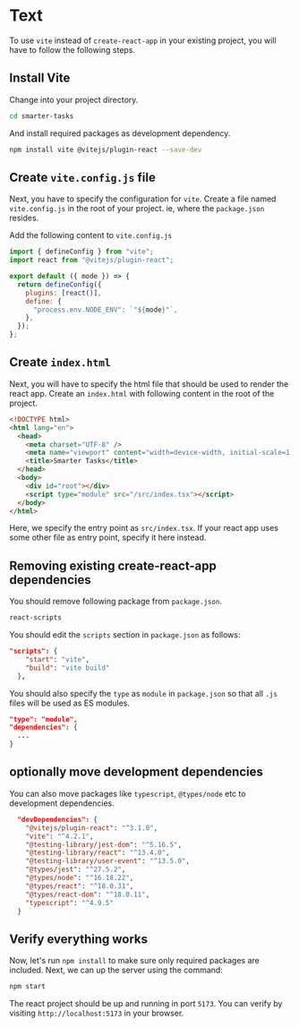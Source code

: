 # Text

To use `vite` instead of `create-react-app` in your existing project, you will have to follow the following steps.

## Install Vite

Change into your project directory.

```sh
cd smarter-tasks
```

And install required packages as development dependency.

```sh
npm install vite @vitejs/plugin-react --save-dev
```

## Create `vite.config.js` file

Next, you have to specify the configuration for `vite`. Create a file named `vite.config.js` in the root of your project. ie, where the `package.json` resides.

Add the following content to `vite.config.js`

```js
import { defineConfig } from "vite";
import react from "@vitejs/plugin-react";

export default ({ mode }) => {
  return defineConfig({
    plugins: [react()],
    define: {
      "process.env.NODE_ENV": `"${mode}"`,
    },
  });
};
```

## Create `index.html`

Next, you will have to specify the html file that should be used to render the react app. Create an `index.html` with following content in the root of the project.

```html
<!DOCTYPE html>
<html lang="en">
  <head>
    <meta charset="UTF-8" />
    <meta name="viewport" content="width=device-width, initial-scale=1.0" />
    <title>Smarter Tasks</title>
  </head>
  <body>
    <div id="root"></div>
    <script type="module" src="/src/index.tsx"></script>
  </body>
</html>
```

Here, we specify the entry point as `src/index.tsx`. If your react app uses some other file as entry point, specify it here instead.

## Removing existing create-react-app dependencies

You should remove following package from `package.json`.

```sh
react-scripts
```

You should edit the `scripts` section in `package.json` as follows:

```json
"scripts": {
    "start": "vite",
    "build": "vite build"
  },
```

You should also specify the `type` as `module` in `package.json` so that all `.js` files will be used as ES modules.

```json
"type": "module",
"dependencies": {
  ...
}
```

## optionally move development dependencies

You can also move packages like `typescript`, `@types/node` etc to development dependencies.

```json
  "devDependencies": {
    "@vitejs/plugin-react": "^3.1.0",
    "vite": "^4.2.1",
    "@testing-library/jest-dom": "^5.16.5",
    "@testing-library/react": "^13.4.0",
    "@testing-library/user-event": "^13.5.0",
    "@types/jest": "^27.5.2",
    "@types/node": "^16.18.22",
    "@types/react": "^18.0.31",
    "@types/react-dom": "^18.0.11",
    "typescript": "^4.9.5"
  }

```

## Verify everything works

Now, let's run `npm install` to make sure only required packages are included. Next, we can up the server using the command:

```sh
npm start
```

The react project should be up and running in port `5173`. You can verify by visiting `http://localhost:5173` in your browser.

